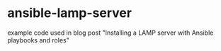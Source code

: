ansible-lamp-server
===================

example code used in blog post "Installing a LAMP server with Ansible playbooks and roles"
